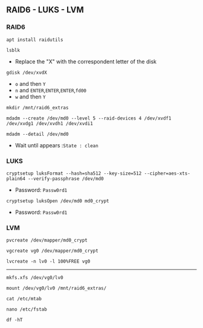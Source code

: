 ## RAID6 - LUKS - LVM
### RAID6
```
apt install raidutils
```
```
lsblk
```
* Replace the "X" with the correspondent letter of the disk
```
gdisk /dev/xvdX
```
* `o` and then `Y`
* `n` and `ENTER`,`ENTER`,`ENTER`,`fd00`
* `w` and then `Y`
```
mkdir /mnt/raid6_extras
```
```
mdadm --create /dev/md0 --level 5 --raid-devices 4 /dev/xvdf1 /dev/xvdg1 /dev/xvdh1 /dev/xvdi1
```
```
mdadm --detail /dev/md0
```
* Wait until appears :`State : clean`
### LUKS
```
cryptsetup luksFormat --hash=sha512 --key-size=512 --cipher=aes-xts-plain64 --verify-passphrase /dev/md0
```
* Password: `Passw0rd1`
```
cryptsetup luksOpen /dev/md0 md0_crypt
```
* Password: `Passw0rd1`
### LVM
```
pvcreate /dev/mapper/md0_crypt
```
```
vgcreate vg0 /dev/mapper/md0_crypt
```
```
lvcreate -n lv0 -l 100%FREE vg0
```
---
```
mkfs.xfs /dev/vg0/lv0
```
```
mount /dev/vg0/lv0 /mnt/raid6_extras/
```
```
cat /etc/mtab
```
```
nano /etc/fstab
```
```
df -hT
```
